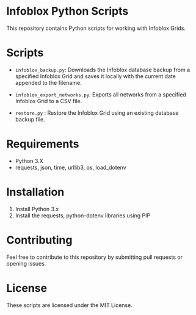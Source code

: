 # Infoblox Python Scripts

This repository contains Python scripts for working with Infoblox Grids.

# Scripts

- `infoblox_backup.py`: Downloads the Infoblox database backup from a specified Infoblox Grid and saves it locally with the current date appended to the filename.
- `infoblox_export_networks.py`: Exports all networks from a specified Infoblox Grid to a CSV file.

- `restore.py` : Restore the Infoblox Grid using an existing database backup file.

# Requirements

- Python 3.X
- requests, json, time, urllib3, os, load_dotenv

# Installation

1. Install Python 3.x  
2. Install the requests, python-dotenv  libraries using PIP 

# Contributing
Feel free to contribute to this repository by submitting pull requests or opening issues.

# License

These scripts are licensed under the MIT License.
